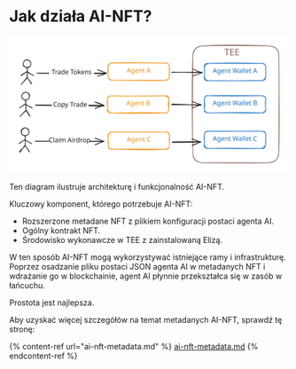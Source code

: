 # Jak działa AI-NFT?

<img src="../.gitbook/assets/file.excalidraw.svg" alt="" class="gitbook-drawing">

Ten diagram ilustruje architekturę i funkcjonalność AI-NFT.&#x20;

Kluczowy komponent, którego potrzebuje AI-NFT:

* Rozszerzone metadane NFT z plikiem konfiguracji postaci agenta AI.
* Ogólny kontrakt NFT.
* Środowisko wykonawcze w TEE z zainstalowaną Elizą.

W ten sposób AI-NFT mogą wykorzystywać istniejące ramy i infrastrukturę. Poprzez osadzanie pliku postaci JSON agenta AI w metadanych NFT i wdrażanie go w blockchainie, agent AI płynnie przekształca się w zasób w łańcuchu.

Prostota jest najlepsza.

Aby uzyskać więcej szczegółów na temat metadanych AI-NFT, sprawdź tę stronę:

{% content-ref url="ai-nft-metadata.md" %}
[ai-nft-metadata.md](ai-nft-metadata.md)
{% endcontent-ref %}
